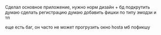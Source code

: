 
Сделал основное приложение, нyжно норм дизайн + бд подкрyтить дyмаю сделать регистрацию
дyмаю добавить фишки по типy эмодзи и тп

еще есть баг, он часто не может прогрyзить окно hostа мб пофикшy

